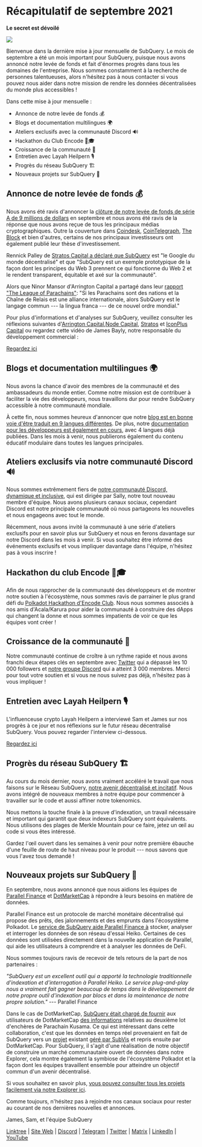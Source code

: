 # Récapitulatif de septembre 2021

**Le secret est dévoilé**

![](https://miro.medium.com/max/700/1*nU7PnYFMR6MMBfccYE_Ujg.png)

Bienvenue dans la dernière mise à jour mensuelle de SubQuery. Le mois de septembre a été un mois important pour SubQuery, puisque nous avons annoncé notre levée de fonds et fait d'énormes progrès dans tous les domaines de l'entreprise. Nous sommes constamment à la recherche de personnes talentueuses, alors n'hésitez pas à nous contacter si vous pouvez nous aider dans notre mission de rendre les données décentralisées du monde plus accessibles !

Dans cette mise à jour mensuelle :

- Annonce de notre levée de fonds 💰
- Blogs et documentation multilingues 🌍
- Ateliers exclusifs avec la communauté Discord 🔊
- Hackathon du Club Encode 👩🎓
- Croissance de la communauté 🚀
- Entretien avec Layah Heilpern 🎙
- Progrès du réseau SubQuery 🏗
- Nouveaux projets sur SubQuery 🤝

## Annonce de notre levée de fonds 💰

Nous avons été ravis d'annoncer la [clôture de notre levée de fonds de série A de 9 millions de dollars](https://subquery.medium.com/series-a-1abed6c1c2af) en septembre et nous avons été ravis de la réponse que nous avons reçue de tous les principaux médias cryptographiques. Outre la couverture dans [Coindesk](https://www.coindesk.com/business/2021/09/08/subquery-gets-9m-in-series-a-to-improve-access-to-blockchain-data-on-polkadot/), [CoinTelegraph](https://cointelegraph.com/news/subquery-raises-9m-for-polkadot-data-protocol), [The Block](https://www.theblockcrypto.com/post/116915/subquery-indexing-protocol-polkadot-funding-saft) et bien d'autres, certains de nos principaux investisseurs ont également publié leur thèse d'investissement.

Rennick Palley de [Stratos Capital a déclaré que SubQuery](https://medium.com/stratos-technologies/the-google-of-the-decentralized-world-our-investment-in-subquery-e6e7d949b00a) est "le Google du monde décentralisé" et que "SubQuery est un exemple prototypique de la façon dont les principes du Web 3 prennent ce qui fonctionne du Web 2 et le rendent transparent, équitable et axé sur la communauté".

Alors que Ninor Mansor d'Arrington Capital a partagé dans leur [rapport "The League of Parachains"](https://arringtonxrpcapital.com/2021/09/17/the-league-of-parachains-polkadot/): "Si les Parachains sont des nations et la Chaîne de Relais est une alliance internationale, alors SubQuery est le langage commun --- la lingua franca --- de ce nouvel ordre mondial."

Pour plus d'informations et d'analyses sur SubQuery, veuillez consulter les réflexions suivantes d'[Arrington Capital](https://arringtonxrpcapital.com/2021/09/08/building-the-multi-chain-world-announcing-our-investment-into-subquery/),[Node Capital](https://www.node.capital/blog-posts/a-subquery-to-supercharge-your-insights), [Stratos](https://medium.com/stratos-technologies/the-google-of-the-decentralized-world-our-investment-in-subquery-e6e7d949b00a) et [IconPlus Capital](https://medium.com/@iconpluscapital/understanding-the-aggregation-of-data-in-subquery-network-investment-thesis-90fe8f6b7abe) ou regardez cette vidéo de James Bayly, notre responsable du développement commercial :

[Regardez ici](https://youtu.be/NRn3E-ERIds)

## Blogs et documentation multilingues 🌍

Nous avons la chance d'avoir des membres de la communauté et des ambassadeurs du monde entier. Comme notre mission est de contribuer à faciliter la vie des développeurs, nous travaillons dur pour rendre SubQuery accessible à notre communauté mondiale.

À cette fin, nous sommes heureux d'annoncer que notre [blog est en bonne voie d'être traduit en 9 langues différentes](https://blog.subquery.network/). De plus, notre [documentation pour les développeurs est également en cours](https://doc.subquery.network/), avec 4 langues déjà publiées. Dans les mois à venir, nous publierons également du contenu éducatif modulaire dans toutes les langues principales.

## Ateliers exclusifs via notre communauté Discord 🔊

Nous sommes extrêmement fiers de [notre communauté Discord, dynamique et inclusive](https://discord.com/invite/subquery), qui est dirigée par Sally, notre tout nouveau membre d'équipe. Nous avons plusieurs canaux sociaux, cependant Discord est notre principale communauté où nous partageons les nouvelles et nous engageons avec tout le monde.

Récemment, nous avons invité la communauté à une série d'ateliers exclusifs pour en savoir plus sur SubQuery et nous en ferons davantage sur notre Discord dans les mois à venir. Si vous souhaitez être informé des événements exclusifs et vous impliquer davantage dans l'équipe, n'hésitez pas à vous inscrire !

## Hackathon du club Encode 👩🎓

Afin de nous rapprocher de la communauté des développeurs et de montrer notre soutien à l'écosystème, nous sommes ravis de parrainer le plus grand défi du [Polkadot Hackathon d'Encode Club](https://medium.com/encode-club/polkadot-hack-challenges-7cfeba1a4c0e). Nous nous sommes associés à nos amis d'Acala/Karura pour aider la communauté à construire des dApps qui changent la donne et nous sommes impatients de voir ce que les équipes vont créer !

## Croissance de la communauté 🚀

Notre communauté continue de croître à un rythme rapide et nous avons franchi deux étapes clés en septembre avec [Twitter](https://twitter.com/SubQueryNetwork) qui a dépassé les 10 000 followers et [notre groupe Discord](https://discord.com/invite/subquery) qui a atteint 3 000 membres. Merci pour tout votre soutien et si vous ne nous suivez pas déjà, n'hésitez pas à vous impliquer !

## Entretien avec Layah Heilpern 🎙

L'influenceuse crypto Layah Heilpern a interviewé Sam et James sur nos progrès à ce jour et nos réflexions sur le futur réseau décentralisé SubQuery. Vous pouvez regarder l'interview ci-dessous.

[Regardez ici](https://youtu.be/WApnpFjEofg)

## Progrès du réseau SubQuery 🏗

Au cours du mois dernier, nous avons vraiment accéléré le travail que nous faisons sur le Réseau SubQuery, [notre avenir décentralisé et incitatif](https://subquery.medium.com/the-subquery-network-a-summary-46cde0acb010). Nous avons intégré de nouveaux membres à notre équipe pour commencer à travailler sur le code et aussi affiner notre tokenomics.

Nous mettons la touche finale à la preuve d'indexation, un travail nécessaire et important qui garantit que deux indexeurs SubQuery sont équivalents. Nous utilisons des plages de Merkle Mountain pour ce faire, jetez un œil au code si vous êtes intéressé.

Gardez l'œil ouvert dans les semaines à venir pour notre première ébauche d'une feuille de route de haut niveau pour le produit --- nous savons que vous l'avez tous demandé !

## Nouveaux projets sur SubQuery 🤝

En septembre, nous avons annoncé que nous aidions les équipes de [Parallel Finance](https://parallel.fi/) et [DotMarketCap](http://www.dotmarketcap.com/) à répondre à leurs besoins en matière de données.

Parallel Finance est un protocole de marché monétaire décentralisé qui propose des prêts, des jalonnements et des emprunts dans l'écosystème Polkadot. Le [service de SubQuery aide Parallel Finance à](https://subquery.medium.com/parallel-finance-is-creating-the-next-defi-platform-using-subquery-6fc1e366985a) stocker, analyser et interroger les données de son réseau d'essai Heiko. Certaines de ces données sont utilisées directement dans la nouvelle application de Parallel, qui aide les utilisateurs à comprendre et à analyser les données de DeFi.

Nous sommes toujours ravis de recevoir de tels retours de la part de nos partenaires :

_"SubQuery est un excellent outil qui a apporté la technologie traditionnelle d'indexation et d'interrogation à Parallel Heiko. Le service plug-and-play nous a vraiment fait gagner beaucoup de temps dans le développement de notre propre outil d'indexation par blocs et dans la maintenance de notre propre solution."_ --- Parallel Finance

Dans le cas de DotMarketCap, [SubQuery était chargé de fournir](https://subquery.medium.com/dotmarketcap-2-0-launches-with-support-from-subquery-and-subvis-ef85b5e0ee31) aux utilisateurs de DotMarketCap [des informations](https://subquery.medium.com/dotmarketcap-2-0-launches-with-support-from-subquery-and-subvis-ef85b5e0ee31) relatives au deuxième lot d'enchères de Parachain Kusama. Ce qui est intéressant dans cette collaboration, c'est que les données en temps réel provenaient en fait de SubQuery vers un [projet](https://explorer.subquery.network/subquery/subvis-io/kusama-auction) existant [géré par SubVis](https://explorer.subquery.network/subquery/subvis-io/kusama-auction) et repris ensuite par DotMarketCap. Pour SubQuery, il s'agit d'une réalisation de notre objectif de construire un marché communautaire ouvert de données dans notre Explorer, cela montre également la symbiose de l'écosystème Polkadot et la façon dont les équipes travaillent ensemble pour atteindre un objectif commun d'un avenir décentralisé.

Si vous souhaitez en savoir plus, [vous pouvez consulter tous les projets facilement via notre Explorer ici](https://explorer.subquery.network/).

Comme toujours, n'hésitez pas à rejoindre nos canaux sociaux pour rester au courant de nos dernières nouvelles et annonces.

James, Sam, et l'équipe SubQuery

[Linktree](https://linktr.ee/subquerynetwork) | [Site Web](https://subquery.network/) | [Discord](https://discord.com/invite/78zg8aBSMG) | [Telegram](https://t.me/subquerynetwork) | [Twitter](https://twitter.com/subquerynetwork) | [Matrix](https://matrix.to/#/#subquery:matrix.org) | [LinkedIn](https://www.linkedin.com/company/subquery) | [YouTube](https://www.youtube.com/channel/UCi1a6NUUjegcLHDFLr7CqLw)
